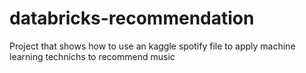 # databricks-recommendation
Project that shows how to use an kaggle spotify file to apply machine learning technichs to recommend music


